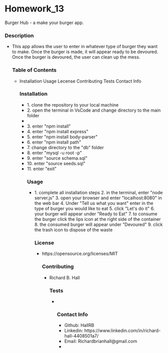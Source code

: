 <!DOCTYPE html>
<html lang="en">
<head>
  <meta charset="UTF-8">
  <meta http-equiv="X-UA-Compatible" content="ie=edge">
  <link rel="stylesheet" href="https://maxcdn.bootstrapcdn.com/bootstrap/4.0.0/css/bootstrap.min.css">
  <title>Document</title>
</head>
<body>
  <div class="jumbotron jumbotron-fluid">
  <div class="container">
    <h1 class="display-4"> Homework_13</h1>
    <p class="lead">Burger Hub - a make your burger app.</p>
    <h3>Description</h3>
        <ul class="list-group">
    <li class="list-group-item">This app allows the user to enter in whatever type of burger they want to make.  Once the burger is made, it will appear ready to be devoured.  Once the burger is devoured, the user can clean up the mess.</li>
    <h3>Table of Contents</h3>
       <ul class="list-group">
    <li class="list-group-item">
         Installation
         Usage
         Lecense
         Contributing
         Tests
         Contact Info</li>
    <h3>Installation</h3>
       <ul class="list-group">
    <li class="list-group-item">
         1. clone the repository to your local machine
      <li class="list-group-item">
         2. open the terminal in VsCode and change directory to the main folder
<li class="list-group-item">
<li class="list-group-item">         3. enter "npm install"
 <li class="list-group-item">        4. enter "npm install express"
   <li class="list-group-item">      5. enter "npm install body-parser"
     <li class="list-group-item">    6. enter "npm install path"
 <li class="list-group-item">        7. change directory to the "db" folder
    <li class="list-group-item">     8. enter "mysql -u root -p"
 <li class="list-group-item">        9. enter "source schema.sql"
  <li class="list-group-item">      10. enter "source seeds.sql"
<li class="list-group-item">        11. enter "exit"
    <h3>Usage</h3>
    <ul class="list-group">
    <li class="list-group-item">
      1. complete all installation steps
      2. in the terminal, enter "node server.js"
      3. open your browser and enter "localhost:8080" in the web bar
      4. Under "Tell us what you want" enter in the type of burger you would like to eat
      5. click "Let's do it"
      6. your burger will appear under "Ready to Eat"
      7. to consume the burger click the lips icon at the right side of the container
      8. the consumed burger will appear under "Devoured"
      9. click the trash icon to dispose of the waste</li>
    <h3>License</h3>
    <ul class="list-group">
    <li class="list-group-item">https://opensource.org/licenses/MIT</li>
    <h3>Contributing</h3>
    <ul class="list-group">
    <li class="list-group-item">Richard B. Hall</li>
    <h3>Tests</h3>
    <ul class="list-group">
    <li class="list-group-item"></li>
    <h3>Contact Info</h3>
        <ul class="list-group">
    <li class="list-group-item">Github: HallRB</li>
    <li class="list-group-item">Linkedin: https://www.linkedin.com/in/richard-hall-4408501a7/</li>
    <li class="list-group-item">Email: Richardbrianhall@gmail.com</li>
    <li class="list-group-item">
    </ul>
  </div>
</div>
</body>
</html>
